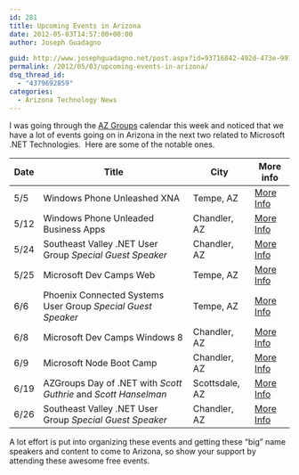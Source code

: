 ```yaml
---
id: 281
title: Upcoming Events in Arizona
date: 2012-05-03T14:57:00+00:00
author: Joseph Guadagno

guid: http://www.josephguadagno.net/post.aspx?id=93716842-492d-473e-9972-7a1264c1d746
permalink: /2012/05/03/upcoming-events-in-arizona/
dsq_thread_id:
  - "4379692859"
categories:
  - Arizona Technology News
---
```

I was going through the [AZ Groups](http://www.azgroups.com) calendar this week and noticed that we have a lot of events going on in Arizona in the next two related to Microsoft .NET Technologies.  Here are some of the notable ones.

|Date|Title|City|More info|
|--- |--- |--- |--- |
|5/5|Windows Phone Unleashed XNA|Tempe, AZ|[More Info](http://www.winphoneunleashed.com/register?ticketType=49ec85c5-afc2-4c92-91c4-cd73af3a9453)|
|5/12|Windows Phone Unleaded Business Apps|Chandler, AZ|[More Info](http://www.winphoneunleashed.com/register?ticketType=0dd86188-b195-4c30-9285-969d81a89e18)|
|5/24|Southeast Valley .NET User Group _Special Guest Speaker_|Chandler, AZ|[More Info](http://sevdnug.org/Events/All/SEVDNUG_May_2012_Meeting_-_Intro_to_Prism.aspx)|
|5/25|Microsoft Dev Camps Web|Tempe, AZ|[More Info](https://msevents.microsoft.com/CUI/EventDetail.aspx?EventID=1032506738&culture=en-us)|
|6/6|Phoenix Connected Systems User Group _Special Guest Speaker_|Tempe, AZ|[More Info](http://pcsug.org/Home/Events)|
|6/8|Microsoft Dev Camps Windows 8|Chandler, AZ|[More Info](https://msevents.microsoft.com/CUI/EventDetail.aspx?EventID=1032507678&Culture=en-US)|
|6/9|Microsoft Node Boot Camp|Chandler, AZ|[More Info](http://www.eventbrite.com/org/1908684919)|
|6/19|AZGroups Day of .NET with _Scott Guthrie_ and _Scott Hanselman_|Scottsdale, AZ|[More Info](http://azgroups.eventday.com)|
|6/26|Southeast Valley .NET User Group _Special Guest Speaker_|Chandler, AZ|[More Info](http://sevdnug.org/events/all/SEVDNUG_June_2012_Meeting.aspx)|

A lot effort is put into organizing these events and getting these “big” name speakers and content to come to Arizona, so show your support by attending these awesome free events.